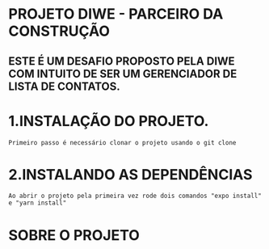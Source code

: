 # PROJETO DIWE - PARCEIRO DA CONSTRUÇÃO

## ESTE É UM DESAFIO PROPOSTO PELA DIWE COM INTUITO DE SER UM GERENCIADOR DE LISTA DE CONTATOS.

# 1.INSTALAÇÃO DO PROJETO.

`Primeiro passo é necessário clonar o projeto usando o git clone`

# 2.INSTALANDO AS DEPENDÊNCIAS

`Ao abrir o projeto pela primeira vez rode dois comandos "expo install" e "yarn install"`

# SOBRE O PROJETO

```O APP FOI CRIADO UTILIZANDO O A PLATAFORMA EXPO PARA QUE PUDESSE ME DAR AGILIDADE DEVIDO AO CURTO TEMPO QUE TENHO SOBRANDO PARA ME DEDICAR AO TESTE. COMO METODO DE DESENVOLVIMENTO OPTEI PELA LINGUAGEM TYPESCRIPT PARA QUE PUDESSE CRIAR FUNCIONALIDADES MAIS ESPECÍFICAS E PARA FAZER AS TIPAGENS. PARA GERENCIAR OS STATES ESCOLHI A O GERIANCIADOR REDUX TOOLKIT E PARA AS ESTILIZAÇÕES USEI O STYLED-COMPONENTS PARA DEIXAR O MÁXIMO PARECIDO COM O LAYOUT DO FIGMA

```
